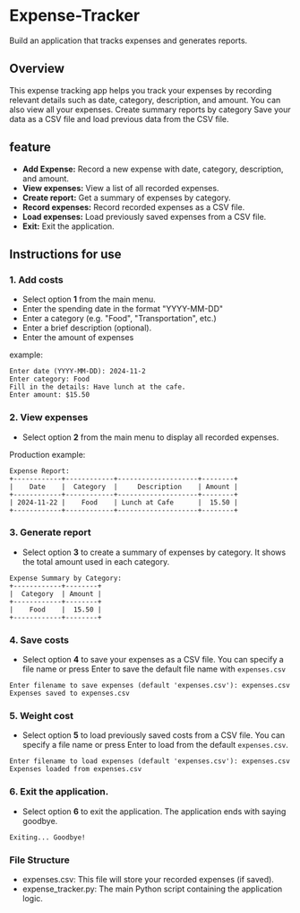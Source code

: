 # Expense-Tracker
Build an application that tracks expenses and generates reports.

## Overview
This expense tracking app helps you track your expenses by recording relevant details such as date, category, description, and amount. You can also view all your expenses. Create summary reports by category Save your data as a CSV file and load previous data from the CSV file.

## feature

- **Add Expense:** Record a new expense with date, category, description, and amount.
- **View expenses:** View a list of all recorded expenses.
- **Create report:** Get a summary of expenses by category.
- **Record expenses:** Record recorded expenses as a CSV file.
- **Load expenses:** Load previously saved expenses from a CSV file.
- **Exit:** Exit the application.

## Instructions for use

### 1. Add costs
- Select option **1** from the main menu.
- Enter the spending date in the format "YYYY-MM-DD"
- Enter a category (e.g. "Food", "Transportation", etc.)
- Enter a brief description (optional).
- Enter the amount of expenses

example:
```Plain text
Enter date (YYYY-MM-DD): 2024-11-2
Enter category: Food
Fill in the details: Have lunch at the cafe.
Enter amount: $15.50
```

### 2. View expenses
- Select option **2** from the main menu to display all recorded expenses.

Production example:
```Plain text
Expense Report:
+------------+------------+--------------------+--------+
|    Date    |  Category  |     Description    | Amount |
+------------+------------+--------------------+--------+
| 2024-11-22 |    Food    | Lunch at Cafe      |  15.50 |
+------------+------------+--------------------+--------+
```


### 3. Generate report
- Select option **3** to create a summary of expenses by category. It shows the total amount used in each category.

```Plain text
Expense Summary by Category:
+------------+--------+
|  Category  | Amount |
+------------+--------+
|    Food    |  15.50 |
+------------+--------+
```

### 4. Save costs
- Select option **4** to save your expenses as a CSV file. You can specify a file name or press Enter to save the default file name with `expenses.csv`

```Plain text
Enter filename to save expenses (default 'expenses.csv'): expenses.csv
Expenses saved to expenses.csv
```

### 5. Weight cost
- Select option **5** to load previously saved costs from a CSV file. You can specify a file name or press Enter to load from the default `expenses.csv`.

```Plain text
Enter filename to load expenses (default 'expenses.csv'): expenses.csv
Expenses loaded from expenses.csv
```

### 6. Exit the application.
- Select option **6** to exit the application. The application ends with saying goodbye.

```Plain text
Exiting... Goodbye!
```

### File Structure
- expenses.csv: This file will store your recorded expenses (if saved).
- expense_tracker.py: The main Python script containing the application logic.
